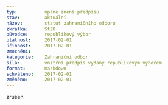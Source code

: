 ```yaml
---
typ:          úplné znění předpisu
stav:         aktuální
název:        statut zahraničního odboru
zkratka:      StZO
původce:      republikový výbor
platnost:     2017-02-01
účinnost:     2017-02-01
zmocnění:     
kategorie:    Zahraniční odbor
síla:         vnitřní předpis vydaný republikovým výborem
formát:       markdown
schváleno:    2017-02-01
změněno:      2017-02-01
---
```


zrušen
